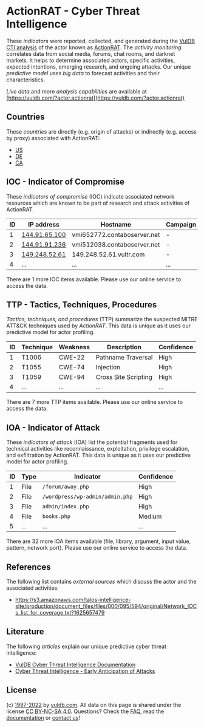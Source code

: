 # ActionRAT - Cyber Threat Intelligence

These _indicators_ were reported, collected, and generated during the [VulDB CTI analysis](https://vuldb.com/?kb.cti) of the actor known as [ActionRAT](https://vuldb.com/?actor.actionrat). The _activity monitoring_ correlates data from social media, forums, chat rooms, and darknet markets. It helps to determine associated actors, specific activities, expected intentions, emerging research, and ongoing attacks. Our unique _predictive model_ uses _big data_ to forecast activities and their characteristics.

_Live data_ and more _analysis capabilities_ are available at [https://vuldb.com/?actor.actionrat](https://vuldb.com/?actor.actionrat)

## Countries

These _countries_ are directly (e.g. origin of attacks) or indirectly (e.g. access by proxy) associated with ActionRAT:

* [US](https://vuldb.com/?country.us)
* [DE](https://vuldb.com/?country.de)
* [CA](https://vuldb.com/?country.ca)

## IOC - Indicator of Compromise

These _indicators of compromise_ (IOC) indicate associated network resources which are known to be part of research and attack activities of ActionRAT.

ID | IP address | Hostname | Campaign | Confidence
-- | ---------- | -------- | -------- | ----------
1 | [144.91.65.100](https://vuldb.com/?ip.144.91.65.100) | vmi652772.contaboserver.net | - | High
2 | [144.91.91.236](https://vuldb.com/?ip.144.91.91.236) | vmi512038.contaboserver.net | - | High
3 | [149.248.52.61](https://vuldb.com/?ip.149.248.52.61) | 149.248.52.61.vultr.com | - | Medium
4 | ... | ... | ... | ...

There are 1 more IOC items available. Please use our online service to access the data.

## TTP - Tactics, Techniques, Procedures

_Tactics, techniques, and procedures_ (TTP) summarize the suspected MITRE ATT&CK techniques used by _ActionRAT_. This data is unique as it uses our predictive model for actor profiling.

ID | Technique | Weakness | Description | Confidence
-- | --------- | -------- | ----------- | ----------
1 | T1006 | CWE-22 | Pathname Traversal | High
2 | T1055 | CWE-74 | Injection | High
3 | T1059 | CWE-94 | Cross Site Scripting | High
4 | ... | ... | ... | ...

There are 7 more TTP items available. Please use our online service to access the data.

## IOA - Indicator of Attack

These _indicators of attack_ (IOA) list the potential fragments used for technical activities like reconnaissance, exploitation, privilege escalation, and exfiltration by ActionRAT. This data is unique as it uses our predictive model for actor profiling.

ID | Type | Indicator | Confidence
-- | ---- | --------- | ----------
1 | File | `/forum/away.php` | High
2 | File | `/wordpress/wp-admin/admin.php` | High
3 | File | `admin/index.php` | High
4 | File | `books.php` | Medium
5 | ... | ... | ...

There are 32 more IOA items available (file, library, argument, input value, pattern, network port). Please use our online service to access the data.

## References

The following list contains _external sources_ which discuss the actor and the associated activities:

* https://s3.amazonaws.com/talos-intelligence-site/production/document_files/files/000/095/594/original/Network_IOCs_list_for_coverage.txt?1625657479

## Literature

The following _articles_ explain our unique predictive cyber threat intelligence:

* [VulDB Cyber Threat Intelligence Documentation](https://vuldb.com/?kb.cti)
* [Cyber Threat Intelligence - Early Anticipation of Attacks](https://www.scip.ch/en/?labs.20201022)

## License

(c) [1997-2022](https://vuldb.com/?kb.changelog) by [vuldb.com](https://vuldb.com/?kb.about). All data on this page is shared under the license [CC BY-NC-SA 4.0](https://creativecommons.org/licenses/by-nc-sa/4.0/). Questions? Check the [FAQ](https://vuldb.com/?kb.faq), read the [documentation](https://vuldb.com/?kb) or [contact us](https://vuldb.com/?contact)!
